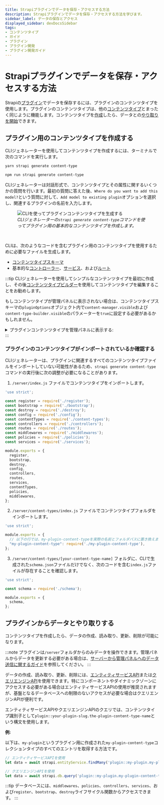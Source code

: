 ```yaml
---
title: Strapiプラグインでデータを保存・アクセスする方法
description: Strapiプラグインでデータを保存・アクセスする方法を学びます。
sidebar_label: データの保存とアクセス
displayed_sidebar: devDocsSidebar
tags:
- コンテンツタイプ
- ガイド
- プラグイン
- プラグイン開発
- プラグイン開発ガイド
---
```


# Strapiプラグインでデータを保存・アクセスする方法

<NotV5/>

Strapiの[プラグイン](/dev-docs/plugins/developing-plugins)でデータを保存するには、プラグインのコンテンツタイプを使用します。プラグインのコンテンツタイプは、他の[コンテンツタイプ](/dev-docs/backend-customization/models)とまったく同じように機能します。コンテンツタイプを[作成](#create-a-content-type-for-your-plugin)したら、データとの[やり取りを開始](#interact-with-data-from-the-plugin)できます。

## プラグイン用のコンテンツタイプを作成する

CLIジェネレーターを使用してコンテンツタイプを作成するには、ターミナルで次のコマンドを実行します。

<Tabs groupId="yarn-npm">
<TabItem value="yarn" label="Yarn">

```bash
yarn strapi generate content-type
```

</TabItem>

<TabItem value="npm" label="NPM">

```bash
npm run strapi generate content-type
```

</TabItem>
</Tabs>

CLIジェネレーターは対話形式で、コンテンツタイプとその属性に関するいくつかの質問を行います。最初の質問に答えた後、`Where do you want to add this model?`という質問に対して、`Add model to existing plugin`オプションを選択し、関連するプラグインの名前を入力します。

<figure style={{width: '100%', margin: '0' }}>
  <img src="/img/assets/development/generate-plugin-content-type.png" alt="CLIを使ってプラグインコンテンツタイプを生成する" />
  <em><figcaption style={{fontSize: '12px'}}>CLIジェネレーターの<code>strapi generate content-type</code>コマンドを使ってプラグイン用の基本的なコンテンツタイプを作成します。</figcaption></em>
</figure>

<br />

CLIは、次のようなコードを含むプラグイン用のコンテンツタイプを使用するために必要なファイルを生成します。

- [コンテンツタイプスキーマ](/dev-docs/backend-customization/models#model-schema)
- 基本的な[コントローラー](/dev-docs/backend-customization/controllers)、[サービス](/dev-docs/backend-customization/services)、および[ルート](/dev-docs/backend-customization/routes)

:::tip
CLIジェネレーターを使用してシンプルなコンテンツタイプを最初に作成し、その後[コンテンツタイプビルダー](/user-docs/content-type-builder)を使用してコンテンツタイプを編集することをお勧めします。

もしコンテンツタイプが管理パネルに表示されない場合は、コンテンツタイプスキーマの`pluginOptions`オブジェクト内で`content-manager.visible`および`content-type-builder.visible`のパラメーターを`true`に設定する必要があるかもしれません。

<details>
<summary>プラグインコンテンツタイプを管理パネルに表示する:</summary>

次の例では、`schema.json`ファイルの特定の行を強調表示し、プラグインのコンテンツタイプをコンテンツタイプビルダーとコンテンツマネージャーで表示可能にする方法を示しています。

```json title="/server/content-types/my-plugin-content-type/schema.json" {13-20} showLineNumbers
{
  "kind": "collectionType",
  "collectionName": "my_plugin_content_types",
  "info": {
    "singularName": "my-plugin-content-type",
    "pluralName": "my-plugin-content-types",
    "displayName": "My Plugin Content-Type"
  },
  "options": {
    "draftAndPublish": false,
    "comment": ""
  },
  "pluginOptions": {
    "content-manager": {
      "visible": true
    },
    "content-type-builder": {
      "visible": true
    }
  },
  "attributes": {
    "name": {
      "type": "string"
    }
  }
}
```

</details>
:::

### プラグインのコンテンツタイプがインポートされているか確認する

CLIジェネレーターは、プラグインに関連するすべてのコンテンツタイプファイルをインポートしていない可能性があるため、`strapi generate content-type`コマンドの実行後に次の調整が必要になることがあります。

1. `/server/index.js` ファイルでコンテンツタイプをインポートします。

  ```js {7,22} showLineNumbers title="/server/index.js"
  'use strict';

  const register = require('./register');
  const bootstrap = require('./bootstrap');
  const destroy = require('./destroy');
  const config = require('./config');
  const contentTypes = require('./content-types');
  const controllers = require('./controllers');
  const routes = require('./routes');
  const middlewares = require('./middlewares');
  const policies = require('./policies');
  const services = require('./services');

  module.exports = {
    register,
    bootstrap,
    destroy,
    config,
    controllers,
    routes,
    services,
    contentTypes,
    policies,
    middlewares,
  };
  ```

2. `/server/content-types/index.js` ファイルでコンテンツタイプフォルダをインポートします。

  ```js title="/server/content-types/index.js"
  'use strict';

  module.exports = {
    // 以下の行では、my-plugin-content-typeを実際の名前とフォルダパスに置き換えます
    "my-plugin-content-type": require('./my-plugin-content-type'),
  };
  ```

3. `/server/content-types/[your-content-type-name]` フォルダに、CLIで生成された`schema.json`ファイルだけでなく、次のコードを含む`index.js`ファイルが存在することを確認します。

  ```js title="/server/content-types/my-plugin-content-type/index.js"
  'use strict';

  const schema = require('./schema');

  module.exports = {
    schema,
  };
  ```

## プラグインからデータとやり取りする

コンテンツタイプを作成したら、データの作成、読み取り、更新、削除が可能になります。

:::note
プラグインは`/server`フォルダからのみデータを操作できます。管理パネルからデータを更新する必要がある場合は、[サーバーから管理パネルへのデータ送信に関するガイド](/dev-docs/plugins/guides/pass-data-from-server-to-admin)を参照してください。
:::

データの作成、読み取り、更新、削除には、[エンティティサービスAPI](/dev-docs/api/entity-service)または[クエリエンジンAPI](/dev-docs/api/query-engine)を使用できます。特にコンポーネントやダイナミックゾーンにアクセスする必要がある場合はエンティティサービスAPIの使用が推奨されますが、基盤となるデータベースへの制限のないアクセスが必要な場合はクエリエンジンAPIが便利です。

エンティティサービスAPIやクエリエンジンAPIのクエリでは、コンテンツタイプ識別子として`plugin::your-plugin-slug.the-plugin-content-type-name`という構文を使用します。

**例:**

以下は、`my-plugin`というプラグイン用に作成された`my-plugin-content-type`コレクションタイプのすべてのエントリを取得する方法です。

```js
// エンティティサービスAPIを使用
let data = await strapi.entityService.findMany('plugin::my-plugin.my-plugin-content-type');

// クエリエンジンAPIを使用
let data = await strapi.db.query('plugin::my-plugin.my-plugin-content-type').findMany();
```

:::tip
データベースには、`middlewares`、`policies`、`controllers`、`services`、および`register`、`bootstrap`、`destroy`ライフサイクル関数からアクセスできます。
:::
